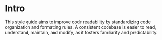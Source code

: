 # Intro

This style guide aims to improve code readability by standardizing code organization and formatting rules. A consistent codebase is easier to read, understand, maintain, and modify, as it fosters familiarity and predictability.
